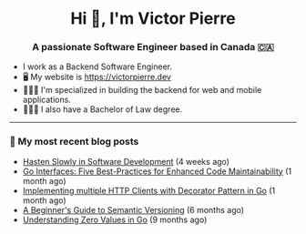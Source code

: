 <h1 align="center">Hi 👋, I'm Victor Pierre</h1>
<h3 align="center">A passionate Software Engineer based in Canada 🇨🇦</h3>

- I work as a Backend Software Engineer.
- 🖥 My website is https://victorpierre.dev
- 👨🏻‍💻 I'm specialized in building the backend for web and mobile applications.
- 👨🏻‍⚖️ I also have a Bachelor of Law degree.

---

### 📝 My most recent blog posts

- [Hasten Slowly in Software Development](https://victorpierre.dev/articles/festina-lente/) (4 weeks ago)
- [Go Interfaces: Five Best-Practices for Enhanced Code Maintainability](https://victorpierre.dev/articles/five-go-interfaces-best-practices/) (1 month ago)
- [Implementing multiple HTTP Clients with Decorator Pattern in Go](https://victorpierre.dev/articles/decorator-pattern-in-go/) (1 month ago)
- [A Beginner&#39;s Guide to Semantic Versioning](https://victorpierre.dev/articles/beginners-guide-semantic-versioning/) (6 months ago)
- [Understanding Zero Values in Go](https://victorpierre.dev/articles/zero-values-in-go/) (9 months ago)
